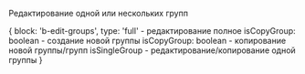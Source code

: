 Редактирование одной или нескольких групп

{
    block: 'b-edit-groups',
    type: 'full' - редактирование полное
    isCopyGroup: boolean - создание новой группы
    isCopyGroup: boolean - копирование новой группы/групп
    isSingleGroup - редактирование/копирование одной группы
}
